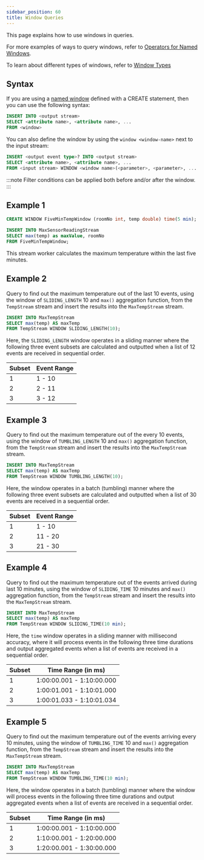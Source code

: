 ```yaml
---
sidebar_position: 60
title: Window Queries
---
```


This page explains how to use windows in queries.

For more examples of ways to query windows, refer to [Operators for Named Windows](../windows/window-operators.md).

To learn about different types of windows, refer to [Window Types](../windows/window-types/index.md)

## Syntax

If you are using a [named window](../windows/index.md) defined with a CREATE statement, then you can use the following syntax:

```sql
INSERT INTO <output stream>
SELECT <attribute name>, <attribute name>, ...
FROM <window>
```

You can also define the window by using the `window <window-name>` next to the input stream:

```sql
INSERT <output event type>? INTO <output stream>
SELECT <attribute name>, <attribute name>, ...
FROM <input stream> WINDOW <window name>(<parameter>, <parameter>, ... );
```

:::note
Filter conditions can be applied both before and/or after the window.
:::

## Example 1

```sql
CREATE WINDOW FiveMinTempWindow (roomNo int, temp double) time(5 min);

INSERT INTO MaxSensorReadingStream
SELECT max(temp) as maxValue, roomNo
FROM FiveMinTempWindow;
```

This stream worker calculates the maximum temperature within the last five minutes.

## Example 2

Query to find out the maximum temperature out of the last 10 events, using the window of `SLIDING_LENGTH` 10 and `max()` aggregation function, from the `TempStream` stream and insert the results into the `MaxTempStream` stream.

```sql
INSERT INTO MaxTempStream
SELECT max(temp) AS maxTemp
FROM TempStream WINDOW SLIDING_LENGTH(10);
```

Here, the `SLIDING_LENGTH` window operates in a sliding manner where the following three event subsets are calculated and outputted when a list of 12 events are received in sequential order.

|Subset|Event Range|
|------|-----------|
| 1 | 1 - 10 |
| 2 | 2 - 11 |
| 3 | 3 - 12 |

## Example 3

Query to find out the maximum temperature out of the every 10 events, using the window of `TUMBLING_LENGTH` 10 and `max()` aggregation function, from the `TempStream` stream and insert the results into the `MaxTempStream` stream.

```sql
INSERT INTO MaxTempStream
SELECT max(temp) AS maxTemp
FROM TempStream WINDOW TUMBLING_LENGTH(10);
```

Here, the window operates in a batch (tumbling) manner where the following three event subsets are calculated and outputted when a list of 30 events are received in a sequential order.

|Subset|Event Range|
|------|-----------|
| 1    | 1 - 10      |
| 2    | 11 - 20     |
| 3    | 21 - 30     |

## Example 4

Query to find out the maximum temperature out of the events arrived during last 10 minutes, using the window of `SLIDING_TIME` 10 minutes and `max()` aggregation function, from the `TempStream` stream and insert the results into the `MaxTempStream` stream.

```sql
INSERT INTO MaxTempStream
SELECT max(temp) AS maxTemp
FROM TempStream WINDOW SLIDING_TIME(10 min);
```

Here, the `time` window operates in a sliding manner with millisecond accuracy, where it will process events in the following three time durations and output aggregated events when a list of events are received in a sequential order.

|Subset|Time Range (in ms)|
|------|-----------|
| 1 | 1:00:00.001 - 1:10:00.000 |
| 2 | 1:00:01.001 - 1:10:01.000 |
| 3 | 1:00:01.033 - 1:10:01.034 |

## Example 5

Query to find out the maximum temperature out of the events arriving every 10 minutes, using the window of `TUMBLING_TIME` 10 and `max()` aggregation function, from the `TempStream` stream and insert the results into the `MaxTempStream` stream.

```sql
INSERT INTO MaxTempStream
SELECT max(temp) AS maxTemp
FROM TempStream WINDOW TUMBLING_TIME(10 min);
```

Here, the window operates in a batch (tumbling) manner where the window will process events in the following three time durations and output aggregated events when a list of events are received in a sequential order.

|Subset|Time Range (in ms)|
|------|-----------|
| 1 | 1:00:00.001 - 1:10:00.000 |
| 2 | 1:10:00.001 - 1:20:00.000 |
| 3 | 1:20:00.001 - 1:30:00.000 |
